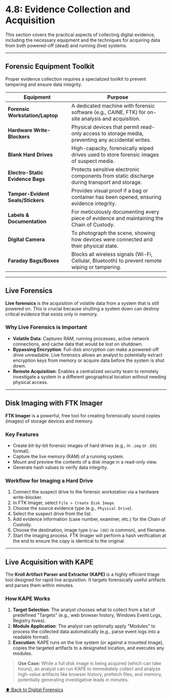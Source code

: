# 4.8: Evidence Collection and Acquisition

This section covers the practical aspects of collecting digital evidence, including the necessary equipment and the techniques for acquiring data from both powered-off (dead) and running (live) systems.

---

## Forensic Equipment Toolkit

Proper evidence collection requires a specialized toolkit to prevent tampering and ensure data integrity.

| Equipment                      | Purpose                                                                                             |
|--------------------------------|-----------------------------------------------------------------------------------------------------|
| **Forensic Workstation/Laptop**| A dedicated machine with forensic software (e.g., CAINE, FTK) for on-site analysis and acquisition.    |
| **Hardware Write-Blockers**    | Physical devices that permit read-only access to storage media, preventing any accidental writes.   |
| **Blank Hard Drives**          | High-capacity, forensically wiped drives used to store forensic images of suspect media.          |
| **Electro-Static Evidence Bags**| Protects sensitive electronic components from static discharge during transport and storage.        |
| **Tamper-Evident Seals/Stickers** | Provides visual proof if a bag or container has been opened, ensuring evidence integrity.         |
| **Labels & Documentation**     | For meticulously documenting every piece of evidence and maintaining the Chain of Custody.         |
| **Digital Camera**             | To photograph the scene, showing how devices were connected and their physical state.             |
| **Faraday Bags/Boxes**         | Blocks all wireless signals (Wi-Fi, Cellular, Bluetooth) to prevent remote wiping or tampering.     |

---

## Live Forensics

**Live forensics** is the acquisition of volatile data from a system that is still powered on. This is crucial because shutting a system down can destroy critical evidence that exists only in memory.

### Why Live Forensics is Important
-   **Volatile Data**: Captures RAM, running processes, active network connections, and cache data that would be lost on shutdown.
-   **Bypassing Encryption**: Full-disk encryption can make a powered-off drive unreadable. Live forensics allows an analyst to potentially extract encryption keys from memory or acquire data before the system is shut down.
-   **Remote Acquisition**: Enables a centralized security team to remotely investigate a system in a different geographical location without needing physical access.

---

## Disk Imaging with FTK Imager

**FTK Imager** is a powerful, free tool for creating forensically sound copies (images) of storage devices and memory.

### Key Features
-   Create bit-by-bit forensic images of hard drives (e.g., in `.img` or `.E01` format).
-   Capture the live memory (RAM) of a running system.
-   Mount and preview the contents of a disk image in a read-only view.
-   Generate hash values to verify data integrity.

### Workflow for Imaging a Hard Drive
1.  Connect the suspect drive to the forensic workstation via a hardware write-blocker.
2.  In FTK Imager, select `File > Create Disk Image`.
3.  Choose the source evidence type (e.g., `Physical Drive`).
4.  Select the suspect drive from the list.
5.  Add evidence information (case number, examiner, etc.) for the Chain of Custody.
6.  Choose the destination, image type (`raw (dd)` is common), and filename.
7.  Start the imaging process. FTK Imager will perform a hash verification at the end to ensure the copy is identical to the original.

---

## Live Acquisition with KAPE

The **Kroll Artifact Parser and Extractor (KAPE)** is a highly efficient triage tool designed for rapid live acquisition. It targets forensically useful artifacts and parses them within minutes.

### How KAPE Works
1.  **Target Selection**: The analyst chooses what to collect from a list of predefined "Targets" (e.g., web browser history, Windows Event Logs, Registry hives).
2.  **Module Application**: The analyst can optionally apply "Modules" to process the collected data automatically (e.g., parse event logs into a readable format).
3.  **Execution**: KAPE runs on the live system (or against a mounted image), copies the targeted artifacts to a designated location, and executes any modules.

> **Use Case:** While a full disk image is being acquired (which can take hours), an analyst can run KAPE to immediately collect and analyze high-value artifacts like browser history, prefetch files, and memory, potentially generating investigative leads in minutes.

[⬆️ Back to Digital Forensics](./README.md)
